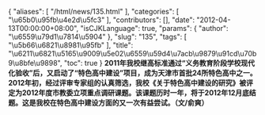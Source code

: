 {
    "aliases": [
        "/html/news/135.html"
    ],
    "categories": [
        "\u65b0\u95fb\u4e2d\u5fc3"
    ],
    "contributors": [],
    "date": "2012-04-13T00:00:00+08:00",
    "isCJKLanguage": true,
    "params": {
        "author": "\u6559\u79d1\u7814\u5904"
    },
    "slug": "135",
    "tags": [
        "\u5b66\u6821\u8981\u95fb"
    ],
    "title": "\u6211\u6821\u5165\u9009\u5e02\u6559\u59d4\u7acb\u9879\u91cd\u70b9\u8bfe\u9898",
    "toc": true
}
**2011年我校继高标准通过“义务教育阶段学校现代化验收”后，又启动了“特色高中建设”项目，成为天津市首批24所特色高中之一。2012年初，经过评审专家组的认真筛选，我校《关于特色高中建设的研究》被评定为2012年度市教委立项重点调研课题。该课题历时一年，将于2012年12月底结题。这是我校在特色高中建设方面的又一次有益尝试。（文/俞爽）**

